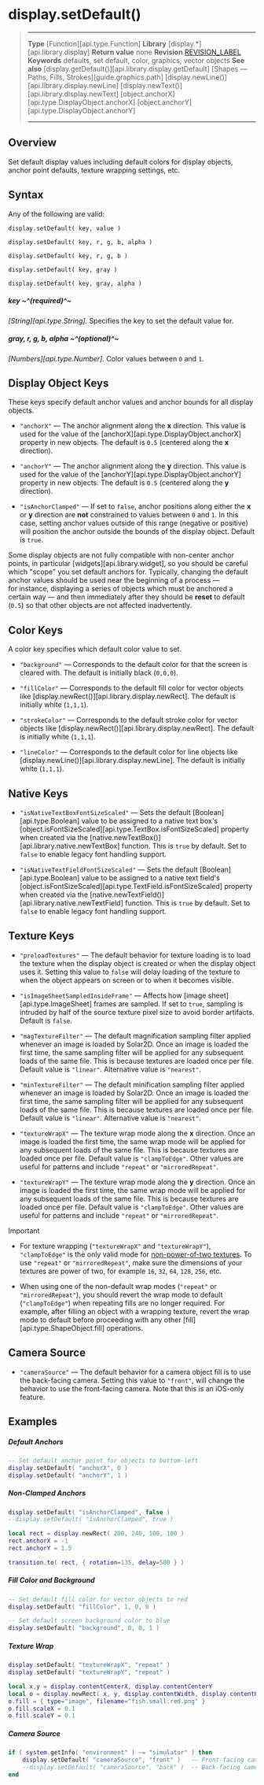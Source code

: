 
# display.setDefault()

> --------------------- ------------------------------------------------------------------------------------------
> __Type__              [Function][api.type.Function]
> __Library__           [display.*][api.library.display]
> __Return value__      none
> __Revision__          [REVISION_LABEL](REVISION_URL)
> __Keywords__          defaults, set default, color, graphics, vector objects
> __See also__          [display.getDefault()][api.library.display.getDefault]
>						[Shapes &mdash; Paths, Fills, Strokes][guide.graphics.path]
>						[display.newLine()][api.library.display.newLine]
>						[display.newText()][api.library.display.newText]
>						[object.anchorX][api.type.DisplayObject.anchorX]
>						[object.anchorY][api.type.DisplayObject.anchorY]
> --------------------- ------------------------------------------------------------------------------------------


## Overview

Set default display values including default colors for display objects, anchor point defaults, texture wrapping settings, etc.

## Syntax

Any of the following are valid:

	display.setDefault( key, value )

	display.setDefault( key, r, g, b, alpha )

	display.setDefault( key, r, g, b )

	display.setDefault( key, gray )

	display.setDefault( key, gray, alpha )

##### key ~^(required)^~
_[String][api.type.String]._ Specifies the key to set the default value for.

##### gray, r, g, b, alpha ~^(optional)^~
_[Numbers][api.type.Number]._ Color values between `0` and `1`.


## Display Object Keys

These keys specify default anchor values and anchor bounds for all display objects.

* `"anchorX"` — The anchor alignment along the __x__ direction. This value is used for the value of the [anchorX][api.type.DisplayObject.anchorX] property in new objects. The default is `0.5` (centered along the __x__ direction).

* `"anchorY"` — The anchor alignment along the __y__ direction. This value is used for the value of the [anchorY][api.type.DisplayObject.anchorY] property in new objects. The default is `0.5` (centered along the __y__ direction).

* `"isAnchorClamped"` — If set to `false`, anchor positions along either the __x__ or __y__ direction are __not__ constrained to values between `0` and `1`. In this case, setting anchor values outside of this range (negative or positive) will position the anchor outside the bounds of the display object. Default is `true`.

<div class="docs-tip-outer docs-tip-color-alert">
<div class="docs-tip-inner-left">
<div class="fa fa-exclamation-circle" style="font-size: 35px;"></div>
</div>
<div class="docs-tip-inner-right">

Some display objects are not fully compatible with <nobr>non-center</nobr> anchor points, in particular [widgets][api.library.widget], so you should be careful which "scope" you set default anchors for. Typically, changing the default anchor values should be used near the beginning of a process&nbsp;&mdash; for&nbsp;instance, displaying a series of objects which must be anchored a certain way&nbsp;&mdash; and then immediately after they should be __reset__ to default (`0.5`) so that other objects are not affected inadvertently.

</div>
</div>


## Color Keys

A color key specifies which default color value to set.

* `"background"` — Corresponds to the default color for that the screen is cleared with. The default is initially black (`0,0,0`).

* `"fillColor"` — Corresponds to the default fill color for vector objects like [display.newRect()][api.library.display.newRect]. The default is initially white (`1,1,1`).

* `"strokeColor"` — Corresponds to the default stroke color for vector objects like [display.newRect()][api.library.display.newRect]. The default is initially white (`1,1,1`).

* `"lineColor"` — Corresponds to the default color for line objects like [display.newLine()][api.library.display.newLine]. The default is initially white (`1,1,1`).


## Native Keys

* `"isNativeTextBoxFontSizeScaled"` — Sets the default [Boolean][api.type.Boolean] value to be assigned to a native text box's [object.isFontSizeScaled][api.type.TextBox.isFontSizeScaled] property when created via the [native.newTextBox()][api.library.native.newTextBox] function. This is `true` by default. Set to `false` to enable legacy font handling support.

* `"isNativeTextFieldFontSizeScaled"` — Sets the default [Boolean][api.type.Boolean] value to be assigned to a native text field's [object.isFontSizeScaled][api.type.TextField.isFontSizeScaled] property when created via the [native.newTextField()][api.library.native.newTextField] function. This is `true` by default. Set to `false` to enable legacy font handling support.


## Texture Keys

* `"preloadTextures"` — The default behavior for texture loading is to load the texture when the display object is created or when the display object uses it. Setting this value to `false` will delay loading of the texture to when the object appears on screen or to when it becomes visible.

* `"isImageSheetSampledInsideFrame"` — Affects how [image sheet][api.type.ImageSheet] frames are sampled. If set to `true`, sampling is intruded by half of the source texture pixel size to avoid border artifacts. Default is `false`.

* `"magTextureFilter"` — The default magnification sampling filter applied whenever an image is loaded by Solar2D. Once an image is loaded the first time, the same sampling filter will be applied for any subsequent loads of the same file. This is because textures are loaded once per file. Default value is `"linear"`. Alternative value is `"nearest"`.

* `"minTextureFilter"` — The default minification sampling filter applied whenever an image is loaded by Solar2D. Once an image is loaded the first time, the same sampling filter will be applied for any subsequent loads of the same file. This is because textures are loaded once per file. Default value is `"linear"`. Alternative value is `"nearest"`.

* `"textureWrapX"` — The texture wrap mode along the __x__ direction. Once an image is loaded the first time, the same wrap mode will be applied for any subsequent loads of the same file. This is because textures are loaded once per file. Default value is `"clampToEdge"`. Other values are useful for patterns and include `"repeat"` or `"mirroredRepeat"`.

* `"textureWrapY"` — The texture wrap mode along the __y__ direction. Once an image is loaded the first time, the same wrap mode will be applied for any subsequent loads of the same file. This is because textures are loaded once per file. Default value is `"clampToEdge"`. Other values are useful for patterns and include `"repeat"` or `"mirroredRepeat"`.

<div class="guide-notebox-imp">
<div class="notebox-title-imp">Important</div>

* For texture wrapping (`"textureWrapX"` and `"textureWrapY"`), `"clampToEdge"` is the only valid mode for [non-power-of-two textures](https://www.khronos.org/opengl/wiki/NPOT_Texture). To use `"repeat"` or `"mirroredRepeat"`, make sure the dimensions of your textures are power of two, for example `16`, `32`, `64`, `128`, `256`, etc.

* When using one of the non-default wrap modes (`"repeat"` or `"mirroredRepeat"`), you should revert the wrap mode to default (`"clampToEdge"`) when repeating fills are no longer required. For example, after filling an object with a wrapping texture, revert the wrap mode to default before proceeding with any other [fill][api.type.ShapeObject.fill] operations.

</div>

## Camera Source

* `"cameraSource"` — The default behavior for a camera object fill is to use the back-facing camera. Setting this value to `"front"`, will change the behavior to use the <nobr>front-facing</nobr> camera. Note that this is an <nobr>iOS-only</nobr> feature.


## Examples

##### Default Anchors

``````lua
-- Set default anchor point for objects to bottom-left
display.setDefault( "anchorX", 0 )
display.setDefault( "anchorY", 1 )
``````

##### Non-Clamped Anchors

``````lua
display.setDefault( "isAnchorClamped", false )
--display.setDefault( "isAnchorClamped", true )

local rect = display.newRect( 200, 240, 100, 100 )
rect.anchorX = -1
rect.anchorY = 1.5

transition.to( rect, { rotation=135, delay=500 } )
``````

##### Fill Color and Background

``````lua
-- Set default fill color for vector objects to red
display.setDefault( "fillColor", 1, 0, 0 )

-- Set default screen background color to blue
display.setDefault( "background", 0, 0, 1 )
``````


##### Texture Wrap

``````lua
display.setDefault( "textureWrapX", "repeat" )
display.setDefault( "textureWrapY", "repeat" )

local x,y = display.contentCenterX, display.contentCenterY
local o = display.newRect( x, y, display.contentWidth, display.contentHeight )
o.fill = { type="image", filename="fish.small.red.png" }
o.fill.scaleX = 0.1
o.fill.scaleY = 0.1
``````

##### Camera Source

``````lua
if ( system.getInfo( "environment" ) ~= "simulator" ) then
	display.setDefault( "cameraSource", "front" )   -- Front-facing camera
	--display.setDefault( "cameraSource", "back" )  -- Back-facing camera
end
``````

